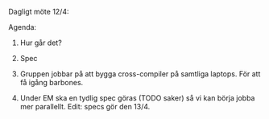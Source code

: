 Dagligt möte 12/4:

Agenda:
1. Hur går det?
2. Spec

1. Gruppen jobbar på att bygga cross-compiler på samtliga laptops. För att få igång barbones.

2. Under EM ska en tydlig spec göras (TODO saker) så vi kan börja jobba mer parallellt.
Edit: specs gör den 13/4. 
